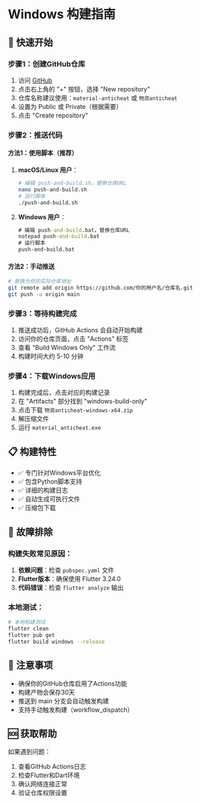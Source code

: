 # Windows 构建指南

## 🚀 快速开始

### 步骤1：创建GitHub仓库
1. 访问 [GitHub](https://github.com)
2. 点击右上角的 "+" 按钮，选择 "New repository"
3. 仓库名称建议使用：`material-anticheat` 或 `物资anticheat`
4. 设置为 Public 或 Private（根据需要）
5. 点击 "Create repository"

### 步骤2：推送代码
#### 方法1：使用脚本（推荐）
1. **macOS/Linux 用户**：
   ```bash
   # 编辑 push-and-build.sh，替换仓库URL
   nano push-and-build.sh
   # 运行脚本
   ./push-and-build.sh
   ```

2. **Windows 用户**：
   ```cmd
   # 编辑 push-and-build.bat，替换仓库URL
   notepad push-and-build.bat
   # 运行脚本
   push-and-build.bat
   ```

#### 方法2：手动推送
```bash
# 替换为你的实际仓库地址
git remote add origin https://github.com/你的用户名/仓库名.git
git push -u origin main
```

### 步骤3：等待构建完成
1. 推送成功后，GitHub Actions 会自动开始构建
2. 访问你的仓库页面，点击 "Actions" 标签
3. 查看 "Build Windows Only" 工作流
4. 构建时间大约 5-10 分钟

### 步骤4：下载Windows应用
1. 构建完成后，点击对应的构建记录
2. 在 "Artifacts" 部分找到 "windows-build-only"
3. 点击下载 `物资anticheat-windows-x64.zip`
4. 解压缩文件
5. 运行 `material_anticheat.exe`

## 📋 构建特性

- ✅ 专门针对Windows平台优化
- ✅ 包含Python脚本支持
- ✅ 详细的构建日志
- ✅ 自动生成可执行文件
- ✅ 压缩包下载

## 🔧 故障排除

### 构建失败常见原因：
1. **依赖问题**：检查 `pubspec.yaml` 文件
2. **Flutter版本**：确保使用 Flutter 3.24.0
3. **代码错误**：检查 `flutter analyze` 输出

### 本地测试：
```bash
# 本地构建测试
flutter clean
flutter pub get
flutter build windows --release
```

## 📝 注意事项

- 确保你的GitHub仓库启用了Actions功能
- 构建产物会保存30天
- 推送到 main 分支会自动触发构建
- 支持手动触发构建（workflow_dispatch）

## 🆘 获取帮助

如果遇到问题：
1. 查看GitHub Actions日志
2. 检查Flutter和Dart环境
3. 确认网络连接正常
4. 验证仓库权限设置 
